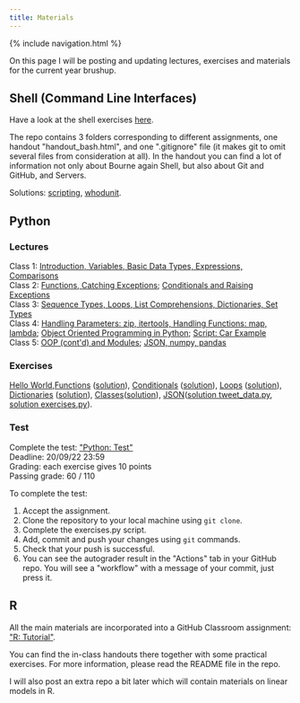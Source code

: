 ```yaml
---
title: Materials
---
```

{% include navigation.html %}

On this page I will be posting and updating lectures, exercises and materials for the current year brushup.

## Shell (Command Line Interfaces)
Have a look at the shell exercises [here](https://classroom.github.com/a/3d8BeanH). 

The repo contains 3 folders corresponding to different assignments, one handout "handout_bash.html", and one ".gitignore" file (it makes git to omit several files from consideration at all). In the handout you can find a lot of information not only about Bourne again Shell, but also about Git and GitHub, and Servers.

Solutions: [scripting](./docs/shell-solutions/scripting.tar.gz), [whodunit](./docs/shell-solutions/whodunit-solution.sh).

## Python
### Lectures
Class 1: [Introduction, Variables, Basic Data Types, Expressions, Comparisons](./docs/python-lectures/class_1.ipynb)  
Class 2: [Functions, Catching Exceptions](./docs/python-lectures/class_2.ipynb); [Conditionals and Raising Exceptions](./docs/python-lectures/class_2_conditionals.html)  
Class 3: [Sequence Types, Loops, List Comprehensions, Dictionaries, Set Types](./docs/python-lectures/class_3.ipynb)  
Class 4: [Handling Parameters: zip, itertools, Handling Functions: map, lambda](./docs/python-lectures/class_4.ipynb); [Object Oriented Programming in Python](./docs/python-lectures/class_4_oop.html); [Script: Car Example](./docs/python-lectures/class_4_oop_example.py)  
Class 5: [OOP (cont'd) and Modules](./docs/python-lectures/class_5_oop_modules.tar.gz); [JSON, numpy, pandas](./docs/python-lectures/class_5_json_pandas.ipynb)

### Exercises
[Hello World](./python/python-1-hello-world.md),[Functions](https://classroom.github.com/a/dAjlnfKT) ([solution](./docs/python-solutions/python-functions-solution.py)), [Conditionals](https://classroom.github.com/a/Yow3m5e2) ([solution](./docs/python-solutions/python-conditionals-solution.py)), [Loops](https://classroom.github.com/a/ShzbLvYq) ([solution](./docs/python-solutions/python-loops-solution.py)), [Dictionaries](https://classroom.github.com/a/ZuujAbfK) ([solution](./docs/python-solutions/python-dictionaries-solution.py)), [Classes](https://classroom.github.com/a/Kuke8ppB)([solution](./docs/python-solutions/python-classes-solution.py)), [JSON](https://classroom.github.com/a/mWPvThPo)([solution tweet_data.py](./docs/python-solutions/python-json-tweet-data-solution.py), [solution exercises.py](./docs/python-solutions/python-json-solution.py)).

### Test
Complete the test: ["Python: Test"](https://classroom.github.com/a/369Bl5Gk)  
Deadline: 20/09/22 23:59  
Grading: each exercise gives 10 points  
Passing grade: 60 / 110

To complete the test:  
1. Accept the assignment.
2. Clone the repository to your local machine using `git clone`.
3. Complete the exercises.py script.
4. Add, commit and push your changes using `git` commands.
5. Check that your push is successful. 
6. You can see the autograder result in the "Actions" tab in your GitHub repo. You will see a "workflow" with a message of your commit, just press it.

## R
All the main materials are incorporated into a GitHub Classroom assignment: ["R: Tutorial"](https://classroom.github.com/a/j3WyUiaa). 

You can find the in-class handouts there together with some practical exercises. For more information, please read the README file in the repo.

I will also post an extra repo a bit later which will contain materials on linear models in R.